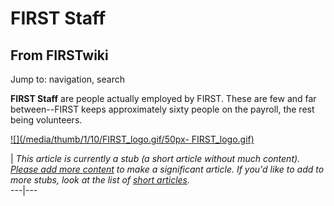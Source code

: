 # FIRST Staff

## From FIRSTwiki

Jump to: navigation, search

**FIRST Staff** are people actually employed by FIRST. These are few and far between--FIRST keeps approximately sixty people on the payroll, the rest being volunteers.

[![](/media/thumb/1/10/FIRST_logo.gif/50px-
FIRST_logo.gif)](Image:FIRST_logo.gif)

| _This article is currently a stub (a short article without much content). [Please add more content](http://www.firstwiki.net/index.php?title=FIRST_Staff&action=edit "http://www.firstwiki.net/index.php?title=FIRST_Staff&action=edit") to make a significant article. If you'd like to add to more stubs, look at the list of [short articles](Special:Shortpages "Special:Shortpages")._<br>
---|---
